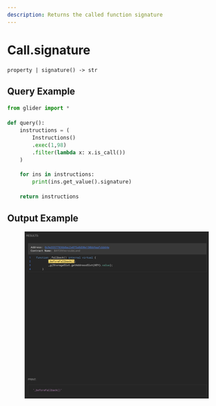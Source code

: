 ```yaml
---
description: Returns the called function signature
---
```


# Call.signature

`property | signature() -> str`

## Query Example

```python
from glider import *

def query():
    instructions = (
        Instructions()
        .exec(1,98)
        .filter(lambda x: x.is_call())
    )

    for ins in instructions:
        print(ins.get_value().signature)

    return instructions
```

## Output Example

<figure><img src="../../../.gitbook/assets/image (2).png" alt=""><figcaption></figcaption></figure>
